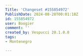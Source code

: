 ```yaml
---
Title: 'Changeset #155854972'
PublishDate: 2024-08-28T00:01:18Z
id: 155854972
user: Boogier
comment: ''
created_by: Vespucci 20.1.0.0
tags:
- Montenegro

---
```

